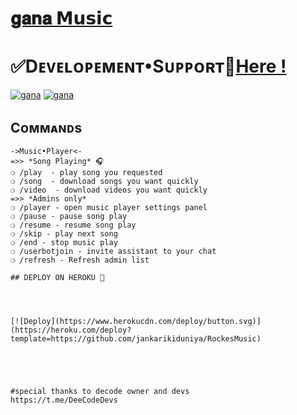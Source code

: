 
# [𝐠𝐚𝐧𝐚 𝗠𝘂𝘀𝗶𝗰](https://t.me/gana_music_Bot) 

#  ✅Dᴇᴠᴇʟᴏᴩᴇᴍᴇɴᴛ•Sᴜᴩᴩᴏʀᴛ👥[Here !](https://t.me/gana_Support)

[![gana](https://img.shields.io/badge/gana%20-Support%20-blue)](https://t.me/gana_Support)
[![gana](https://img.shields.io/badge/gana%20-Updates%20-blue)](https://t.me/gana_updates)


## Cᴏᴍᴍᴀɴᴅs
```
->Music•Player<-
=>> *Song Playing* 🎧 
❍ /play  - play song you requested
❍ /song  - download songs you want quickly
❍ /video  - download videos you want quickly
=>> *Admins only*
❍ /player - open music player settings panel
❍ /pause - pause song play
❍ /resume - resume song play
❍ /skip - play next song
❍ /end - stop music play
❍ /userbotjoin - invite assistant to your chat
❍ /refresh - Refresh admin list

## DEPLOY ON HEROKU 🚀




[![Deploy](https://www.herokucdn.com/deploy/button.svg)](https://heroku.com/deploy?template=https://github.com/jankarikiduniya/RockesMusic)





#special thanks to decode owner and devs
https://t.me/DeeCodeDevs
